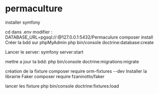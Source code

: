 # permaculture

installer symfony

cd <projet>
dans .env modifier : DATABASE_URL=pgsql://<user>:<password>@127.0.0.1:5432/Permaculure 
composer install
  Créer la bdd sur phpMyAdmin
php bin/console doctrine:database:create
  
  Lancer le server:
  symfony server:start
  
  mettre a jour ta bdd:
  php bin/console doctrine:migrations:migrate
  
  création de la fixture
  composer require orm-fixtures --dev
Installer la librairie Faker
composer require fzaninotto/faker

lancer les fixture
php bin/console doctrine:fixtures:load
